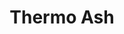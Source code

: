 ---
title: "Thermo Ash"
woodType: "Ash"
thickness: 
        - "22mm"

lengthWidth: 
    - "300x60mm"
    - "400x60mm"
    - "500x70mm"
    - "1000x90mm"
---